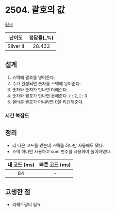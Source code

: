 # 2504. 괄호의 값

[링크](https://www.acmicpc.net/problem/2504)

|  난이도   | 정답률(\_%) |
| :-------: | :---------: |
| Silver II |   28.433    |

## 설계

1. 스택에 괄호를 넣어준다.
2. 수가 완성되면 숫자를 스택에 넣어준다.
3. 숫자와 숫자가 만나면 더해준다.
4. 숫자와 괄호가 만나면 곱해준다. ( : 2, [ : 3
5. 올바른 괄호가 아니라면 0을 리턴해준다.

### 시간 복잡도

## 정리

- 더 나은 코드를 봤는데 스택을 하나만 사용해도 됐다.
- 스택 하나만 사용하고 sum 변수를 사용하여 풀이하였다.

| 내 코드 (ms) | 빠른 코드 (ms) |
| :----------: | :------------: |
|      84      |       -        |

## 고생한 점

- 리팩토링이 필요

